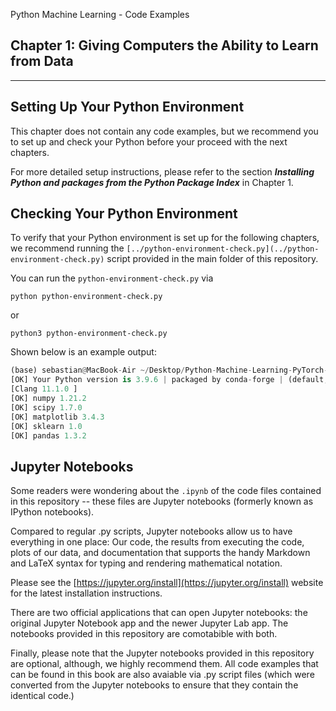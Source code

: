 Python Machine Learning - Code Examples


##  Chapter 1: Giving Computers the Ability to Learn from Data


---



## Setting Up Your Python Environment

This chapter does not contain any code examples, but we recommend you to set up and check your Python before your proceed with the next chapters. 

For more detailed setup instructions, please refer to the section ***Installing Python and packages from the Python Package Index*** in Chapter 1.


## Checking Your Python Environment

To verify that your Python environment is set up for the following chapters, we recommend running the `[../python-environment-check.py](../python-environment-check.py)` script provided in the main folder of this repository. 

You can run the `python-environment-check.py` via 

    python python-environment-check.py

or 

    python3 python-environment-check.py

Shown below is an example output:

```python
(base) sebastian@MacBook-Air ~/Desktop/Python-Machine-Learning-PyTorch-Edition/ch01 % python ../python-environment-check.py 
[OK] Your Python version is 3.9.6 | packaged by conda-forge | (default, Jul 11 2021, 03:35:11) 
[Clang 11.1.0 ]
[OK] numpy 1.21.2
[OK] scipy 1.7.0
[OK] matplotlib 3.4.3
[OK] sklearn 1.0
[OK] pandas 1.3.2
```


## Jupyter Notebooks

Some readers were wondering about the `.ipynb` of the code files contained in this repository -- these files are Jupyter notebooks (formerly known as IPython notebooks). 

Compared to regular .py scripts, Jupyter notebooks allow us to have everything in one place: Our code, the results from executing the code, plots of our data, and documentation that supports the handy Markdown and LaTeX syntax for typing and rendering mathematical notation.

Please see the [https://jupyter.org/install](https://jupyter.org/install) website for the latest installation instructions.

There are two official applications that can open Jupyter notebooks: the original Jupyter Notebook app and the newer Jupyter Lab app. The notebooks provided in this repository are comotabible with both.

Finally, please note that the  Jupyter notebooks provided in this repository are optional, although, we highly recommend them. All code examples that can be found in this book are also avaiable via .py script files (which were converted from the Jupyter notebooks to ensure that they contain the identical code.)

